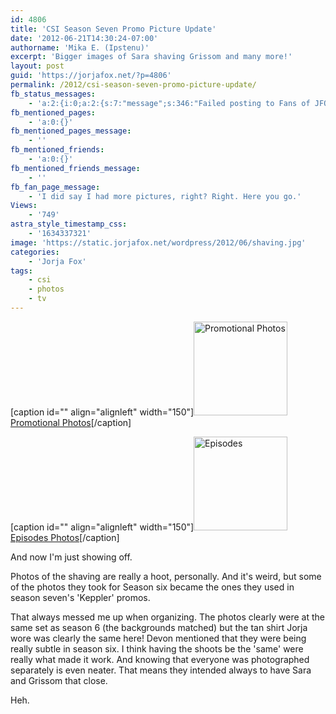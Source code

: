 ```yaml
---
id: 4806
title: 'CSI Season Seven Promo Picture Update'
date: '2012-06-21T14:30:24-07:00'
authorname: 'Mika E. (Ipstenu)'
excerpt: 'Bigger images of Sara shaving Grissom and many more!'
layout: post
guid: 'https://jorjafox.net/?p=4806'
permalink: /2012/csi-season-seven-promo-picture-update/
fb_status_messages:
    - 'a:2:{i:0;a:2:{s:7:"message";s:346:"Failed posting to Fans of JFO''s Timeline because the access token expired.  To reactivate publishing, visit the Facebook settings page and re-enable the "Publish to fan page" setting. Full error: {"message":"Error validating access token: Session has expired at unix time 1340251200. The current unix time is 1340307025.","type":"OAuthException"}";s:5:"error";s:1:"1";}i:1;a:2:{s:7:"message";s:231:"Failed posting to your Facebook Timeline. Error: {"message":"Object at URL ''https://jorjafox.net/2012/csi-season-seven-promo-picture-update/'' is invalid because the configured ''og:type'' of ''fansite'' is invalid.","type":"Exception"}";s:5:"error";s:1:"1";}}'
fb_mentioned_pages:
    - 'a:0:{}'
fb_mentioned_pages_message:
    - ''
fb_mentioned_friends:
    - 'a:0:{}'
fb_mentioned_friends_message:
    - ''
fb_fan_page_message:
    - 'I did say I had more pictures, right? Right. Here you go.'
Views:
    - '749'
astra_style_timestamp_css:
    - '1634337321'
image: 'https://static.jorjafox.net/wordpress/2012/06/shaving.jpg'
categories:
    - 'Jorja Fox'
tags:
    - csi
    - photos
    - tv
---
```


[caption id="" align="alignleft" width="150"]<a title="View album: Promotional Photos" href="https://jorjafox.net/gallery/tv/csi/pub/s07/promo/"><img title="Promotional Photos" src="https://jorjafox.net/gallery/cache/tv/csi/pub/s07/promo/no-keppler_200_cw200_ch200_thumb.jpg" alt="Promotional Photos" width="150" height="150" /></a> <a href="https://jorjafox.net/gallery/tv/csi/pub/s07/promo/">Promotional Photos</a>[/caption]

[caption id="" align="alignleft" width="150"]<a title="View album: Episodes" href="https://jorjafox.net/gallery/tv/csi/pub/s07/stills/"><img title="Episodes" src="https://jorjafox.net/gallery/cache/tv/csi/pub/s07/stills/717-fallenidols_003_200_cw200_ch200_thumb.jpg" alt="Episodes" width="150" height="150" /></a> <a href="https://jorjafox.net/gallery/tv/csi/pub/s07/stills/">Episodes Photos</a>[/caption]

And now I'm just showing off.

Photos of the shaving are really a hoot, personally. And it's weird, but some of the photos they took for Season six became the ones they used in season seven's 'Keppler' promos.

That always messed me up when organizing. The photos clearly were at the same set as season 6 (the backgrounds matched) but the tan shirt Jorja wore was clearly the same here! Devon mentioned that they were being really subtle in season six. I think having the shoots be the 'same' were really what made it work. And knowing that everyone was photographed separately is even neater. That means they intended always to have Sara and Grissom that close.

Heh.
